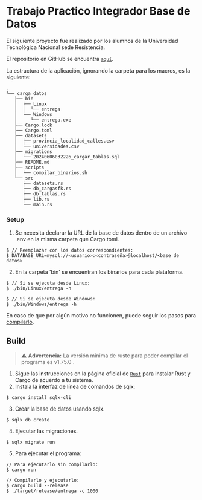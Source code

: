 # Trabajo Practico Integrador Base de Datos 
El siguiente proyecto fue realizado por los alumnos de la Universidad Tecnológica Nacional sede Resistencia. 

El repositorio en GitHub se encuentra [`aquí`](https://github.com/lauacosta/BaseDeDatos).

La estructura de la aplicación, ignorando la carpeta para los macros, es la siguiente:
```
.
└── carga_datos
   ├── bin
   │  ├── Linux
   │  │  └── entrega
   │  └── Windows
   │     └── entrega.exe
   ├── Cargo.lock
   ├── Cargo.toml
   ├── datasets
   │  ├── provincia_localidad_calles.csv
   │  └── universidades.csv
   ├── migrations
   │  └── 20240606032226_cargar_tablas.sql
   ├── README.md
   ├── scripts
   │  └── compilar_binarios.sh
   └── src
      ├── datasets.rs
      ├── db_cargasfk.rs
      ├── db_tablas.rs
      ├── lib.rs
      └── main.rs
```


### Setup
1. Se necesita declarar la URL de la base de datos dentro de un archivo .env en la misma carpeta que Cargo.toml.
```
$ // Reemplazar con los datos correspondientes:
$ DATABASE_URL=mysql://<usuario>:<contraseña>@localhost/<base de datos>
```
2. En la carpeta 'bin' se encuentran los binarios para cada plataforma.
```
$ // Si se ejecuta desde Linux:
$ ./bin/Linux/entrega -h

$ // Si se ejecuta desde Windows:
$ ./bin/Windows/entrega -h
```

En caso de que por algún motivo no funcionen, puede seguir los pasos para [compilarlo](#Build).

## Build
> ⚠️ **Advertencia:** La versión mínima de rustc para poder compilar el programa es v1.75.0 .
1. Sigue las instrucciones en la página oficial de [`Rust`](https://www.rust-lang.org/) para instalar Rust y Cargo de acuerdo a tu sistema.
2. Instala la interfaz de línea de comandos de sqlx:
```
$ cargo install sqlx-cli
```
3. Crear la base de datos usando sqlx.
```
$ sqlx db create
```
4. Ejecutar las migraciones.
```
$ sqlx migrate run
```
5. Para ejecutar el programa:
```
// Para ejecutarlo sin compilarlo:
$ cargo run 

// Compilarlo y ejecutarlo:
$ cargo build --release
$ ./target/release/entrega -c 1000  
```
